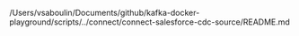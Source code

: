 /Users/vsaboulin/Documents/github/kafka-docker-playground/scripts/../connect/connect-salesforce-cdc-source/README.md
